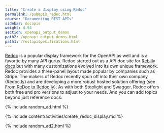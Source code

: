 ```yaml
---
title: "Create a display using Redoc"
permalink: /pubapis_redoc.html
course: "Documenting REST APIs"
sidebar: docapis
weight: 4.93
section: openapi_output_demos
path2: /openapi_output_demos.html
path1: /restapispecifications.html
---
```


[Redoc](https://github.com/Redocly/redoc) is a popular display framework for the OpenAPI as well and is a favorite by many API gurus. Redoc started out as a API doc site for [Rebilly docs](http://rebilly.github.io/RebillyAPI) but with many customizations evolved into its own unique framework. Redoc provides a three-panel layout made popular by companies such as Stripe. The makers of Redoc recently spun off into their own company (Redoc.ly) and are developing a more robust hosted solution offering (see [From ReDoc to Redoc.ly](https://redoc.ly/blog/from-redoc-to-redocly)). As with both Stoplight and Swagger, Redoc offers both free and pro versions to adjust to your needs. And you can add topics beyond just reference docs.

{% include random_ad.html %}

{% include content/activities/create_redoc_display.md %}

{% include random_ad2.html %}
